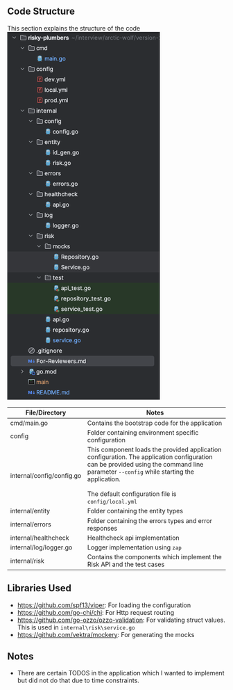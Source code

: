 ## Code Structure

This section explains the structure of the code
![img.png](img.png)

| File/Directory            | Notes                                                                                                                                                                                                                                      |
|---------------------------|--------------------------------------------------------------------------------------------------------------------------------------------------------------------------------------------------------------------------------------------|
| cmd/main.go               | Contains the bootstrap code for the application                                                                                                                                                                                            |
| config                    | Folder containing environment specific configuration                                                                                                                                                                                       |
| internal/config/config.go | This component loads the provided application configuration. The application configuration can be provided using the command line parameter `--config` while starting the application.<br/><br/>The default configuration file is `config/local.yml` |
| internal/entity           | Folder containing the entity types                                                                                                                                                                                                         |
| internal/errors           | Folder containing the errors types and error responses                                                                                                                                                                                     |
| internal/healthcheck      | Healthcheck api implementation                                                                                                                                                                                                             |
| internal/log/logger.go    | Logger implementation using `zap`                                                                                                                                                                                                          |
| internal/risk             | Contains the components which implement the Risk API and the test cases                                 |


## Libraries Used
- https://github.com/spf13/viper: For loading the configuration
- https://github.com/go-chi/chi: For Http request routing
- https://github.com/go-ozzo/ozzo-validation: For validating struct values. This is used in `internal\risk\service.go`
- https://github.com/vektra/mockery: For generating the mocks


## Notes
- There are certain TODOS in the application which I wanted to implement but did not do that due to time constraints.